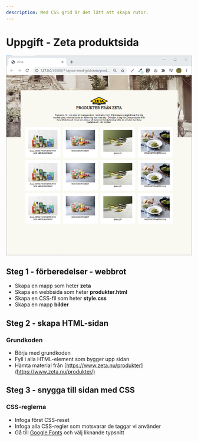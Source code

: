```yaml
---
description: Med CSS grid är det lätt att skapa rutor.
---
```


# Uppgift - Zeta produktsida

![&#xC5;terskapad med CSS grid](../.gitbook/assets/image%20%2873%29.png)

## Steg 1 - förberedelser - webbrot <a id="steg-1-foerberedelser-webbrot"></a>

* Skapa en mapp som heter **zeta**
* Skapa en webbsida som heter **produkter.html**
* Skapa en CSS-fil som heter **style.css**
* Skapa en mapp **bilder**

## Steg 2 - skapa HTML-sidan <a id="steg-2-skapa-html-sida"></a>

### Grundkoden <a id="grundkoden"></a>

* Börja med grundkoden
* Fyll i alla HTML-element som bygger upp sidan
* Hämta material från [https://www.zeta.nu/produkter](https://www.zeta.nu/produkter/)

## **Steg 3 - snygga till sidan med CSS** <a id="steg-3-snygga-till-sidan-med-css"></a>

### CSS-reglerna <a id="css-reglerna"></a>

* Infoga först CSS-reset
* Infoga alla CSS-regler som motsvarar de taggar vi använder
* Gå till [Google Fonts](https://fonts.google.com/) och välj liknande typsnitt

[  
](https://karye.gitbook.io/webbutv1/formulaer/aterskapa-ekoladan-formulaer)

